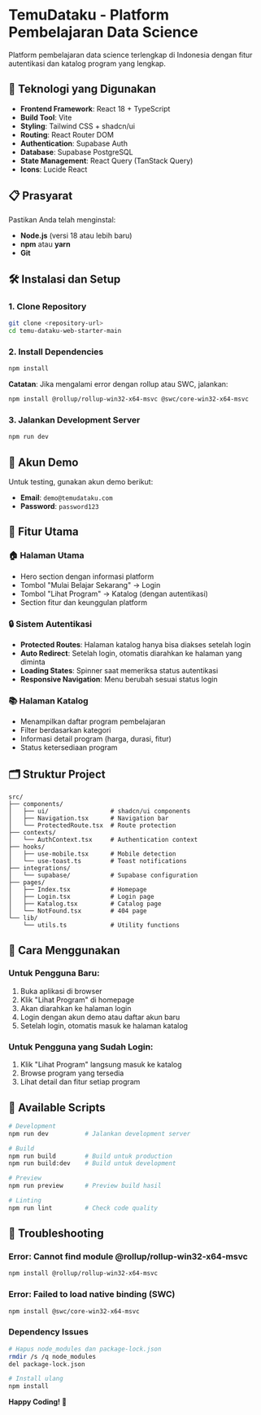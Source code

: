# TemuDataku - Platform Pembelajaran Data Science

Platform pembelajaran data science terlengkap di Indonesia dengan fitur autentikasi dan katalog program yang lengkap.

## 🚀 Teknologi yang Digunakan

- **Frontend Framework**: React 18 + TypeScript
- **Build Tool**: Vite
- **Styling**: Tailwind CSS + shadcn/ui
- **Routing**: React Router DOM
- **Authentication**: Supabase Auth
- **Database**: Supabase PostgreSQL
- **State Management**: React Query (TanStack Query)
- **Icons**: Lucide React

## 📋 Prasyarat

Pastikan Anda telah menginstal:
- **Node.js** (versi 18 atau lebih baru)
- **npm** atau **yarn**
- **Git**

## 🛠️ Instalasi dan Setup

### 1. Clone Repository
```bash
git clone <repository-url>
cd temu-dataku-web-starter-main
```

### 2. Install Dependencies
```bash
npm install
```

**Catatan**: Jika mengalami error dengan rollup atau SWC, jalankan:
```bash
npm install @rollup/rollup-win32-x64-msvc @swc/core-win32-x64-msvc
```


### 3. Jalankan Development Server
```bash
npm run dev
```


## 🔐 Akun Demo

Untuk testing, gunakan akun demo berikut:
- **Email**: `demo@temudataku.com`
- **Password**: `password123`

## 📱 Fitur Utama

### 🏠 Halaman Utama
- Hero section dengan informasi platform
- Tombol "Mulai Belajar Sekarang" → Login
- Tombol "Lihat Program" → Katalog (dengan autentikasi)
- Section fitur dan keunggulan platform

### 🔒 Sistem Autentikasi
- **Protected Routes**: Halaman katalog hanya bisa diakses setelah login
- **Auto Redirect**: Setelah login, otomatis diarahkan ke halaman yang diminta
- **Loading States**: Spinner saat memeriksa status autentikasi
- **Responsive Navigation**: Menu berubah sesuai status login

### 📚 Halaman Katalog
- Menampilkan daftar program pembelajaran
- Filter berdasarkan kategori
- Informasi detail program (harga, durasi, fitur)
- Status ketersediaan program

## 🗂️ Struktur Project

```
src/
├── components/
│   ├── ui/                 # shadcn/ui components
│   ├── Navigation.tsx      # Navigation bar
│   └── ProtectedRoute.tsx  # Route protection
├── contexts/
│   └── AuthContext.tsx     # Authentication context
├── hooks/
│   ├── use-mobile.tsx      # Mobile detection
│   └── use-toast.ts        # Toast notifications
├── integrations/
│   └── supabase/           # Supabase configuration
├── pages/
│   ├── Index.tsx           # Homepage
│   ├── Login.tsx           # Login page
│   ├── Katalog.tsx         # Catalog page
│   └── NotFound.tsx        # 404 page
└── lib/
    └── utils.ts            # Utility functions
```

## 🎯 Cara Menggunakan

### Untuk Pengguna Baru:
1. Buka aplikasi di browser
2. Klik "Lihat Program" di homepage
3. Akan diarahkan ke halaman login
4. Login dengan akun demo atau daftar akun baru
5. Setelah login, otomatis masuk ke halaman katalog

### Untuk Pengguna yang Sudah Login:
1. Klik "Lihat Program" langsung masuk ke katalog
2. Browse program yang tersedia
3. Lihat detail dan fitur setiap program

## 🔧 Available Scripts

```bash
# Development
npm run dev          # Jalankan development server

# Build
npm run build        # Build untuk production
npm run build:dev    # Build untuk development

# Preview
npm run preview      # Preview build hasil

# Linting
npm run lint         # Check code quality
```

## 🐛 Troubleshooting

### Error: Cannot find module @rollup/rollup-win32-x64-msvc
```bash
npm install @rollup/rollup-win32-x64-msvc
```

### Error: Failed to load native binding (SWC)
```bash
npm install @swc/core-win32-x64-msvc
```

### Dependency Issues
```bash
# Hapus node_modules dan package-lock.json
rmdir /s /q node_modules
del package-lock.json

# Install ulang
npm install
```


**Happy Coding! 🚀**